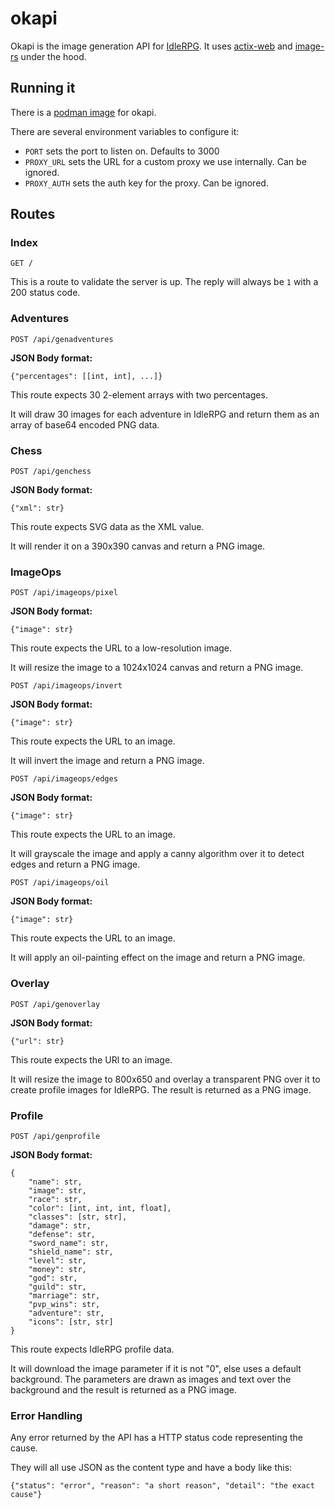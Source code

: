# okapi

Okapi is the image generation API for [IdleRPG](https://git.travitia.xyz/Kenvyra/IdleRPG). It uses [actix-web](https://github.com/actix/actix-web) and [image-rs](https://github.com/image-rs/image) under the hood.

## Running it

There is a [podman image](https://quay.io/repository/gelbpunkt/okapi) for okapi.

There are several environment variables to configure it:

- `PORT` sets the port to listen on. Defaults to 3000
- `PROXY_URL` sets the URL for a custom proxy we use internally. Can be ignored.
- `PROXY_AUTH` sets the auth key for the proxy. Can be ignored.

## Routes

### Index

`GET /`

This is a route to validate the server is up. The reply will always be `1` with a 200 status code.

### Adventures

`POST /api/genadventures`

**JSON Body format:**

`{"percentages": [[int, int], ...]}`

This route expects 30 2-element arrays with two percentages.

It will draw 30 images for each adventure in IdleRPG and return them as an array of base64 encoded PNG data.

### Chess

`POST /api/genchess`

**JSON Body format:**

`{"xml": str}`

This route expects SVG data as the XML value.

It will render it on a 390x390 canvas and return a PNG image.

### ImageOps

`POST /api/imageops/pixel`

**JSON Body format:**

`{"image": str}`

This route expects the URL to a low-resolution image.

It will resize the image to a 1024x1024 canvas and return a PNG image.

`POST /api/imageops/invert`

**JSON Body format:**

`{"image": str}`

This route expects the URL to an image.

It will invert the image and return a PNG image.

`POST /api/imageops/edges`

**JSON Body format:**

`{"image": str}`

This route expects the URL to an image.

It will grayscale the image and apply a canny algorithm over it to detect edges and return a PNG image.

`POST /api/imageops/oil`

**JSON Body format:**

`{"image": str}`

This route expects the URL to an image.

It will apply an oil-painting effect on the image and return a PNG image.

### Overlay

`POST /api/genoverlay`

**JSON Body format:**

`{"url": str}`

This route expects the URl to an image.

It will resize the image to 800x650 and overlay a transparent PNG over it to create profile images for IdleRPG. The result is returned as a PNG image.

### Profile

`POST /api/genprofile`

**JSON Body format:**

```
{
    "name": str,
    "image": str,
    "race": str,
    "color": [int, int, int, float],
    "classes": [str, str],
    "damage": str,
    "defense": str,
    "sword_name": str,
    "shield_name": str,
    "level": str,
    "money": str,
    "god": str,
    "guild": str,
    "marriage": str,
    "pvp_wins": str,
    "adventure": str,
    "icons": [str, str]
}
```

This route expects IdleRPG profile data.

It will download the image parameter if it is not "0", else uses a default background. The parameters are drawn as images and text over the background and the result is returned as a PNG image.

### Error Handling

Any error returned by the API has a HTTP status code representing the cause.

They will all use JSON as the content type and have a body like this:

`{"status": "error", "reason": "a short reason", "detail": "the exact cause"}`

